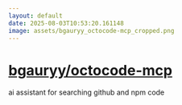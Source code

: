 ```yaml
---
layout: default
date: 2025-08-03T10:53:20.161148
image: assets/bgauryy_octocode-mcp_cropped.png
---
```


# [bgauryy/octocode-mcp](https://github.com/bgauryy/octocode-mcp)

ai assistant for searching github and npm code
